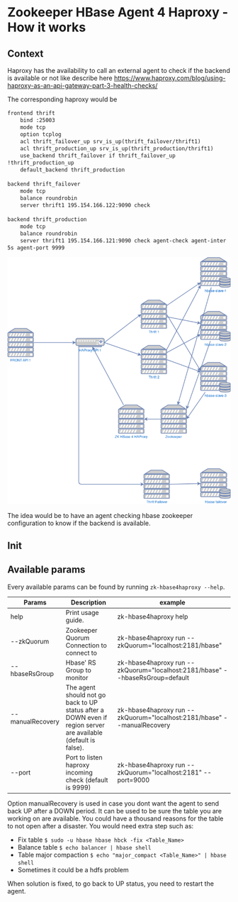# Zookeeper HBase Agent 4 Haproxy - How it works

## Context

Haproxy has the availability to call an external agent to check if the backend is available or not like describe here https://www.haproxy.com/blog/using-haproxy-as-an-api-gateway-part-3-health-checks/

The corresponding haproxy would be

```
frontend thrift
    bind :25003
    mode tcp
    option tcplog
    acl thrift_failover_up srv_is_up(thrift_failover/thrift1)
    acl thrift_production_up srv_is_up(thrift_production/thrift1)
    use_backend thrift_failover if thrift_failover_up !thrift_production_up
    default_backend thrift_production

backend thrift_failover
    mode tcp
    balance roundrobin
    server thrift1 195.154.166.122:9090 check

backend thrift_production
    mode tcp
    balance roundrobin
    server thrift1 195.154.166.121:9090 check agent-check agent-inter 5s agent-port 9999
```

![Infra example](https://github.com/Click2Buy/zk-hbase4haproxy/blob/master/infra.png?raw=true)

The idea would be to have an agent checking hbase zookeeper configuration to know if the backend is available.

## Init

## Available params

Every available params can be found by running `zk-hbase4haproxy --help`.

| Params                     | Description                                                                                                    | example
|----------------------------|----------------------------------------------------------------------------------------------------------------|--------------------------------------------------------------------------------|
| help                       | Print usage guide.                                                                                             | zk-hbase4haproxy help
| --zkQuorum                 | Zookeeper Quorum Connection to connect to                                                                      | zk-hbase4haproxy run --zkQuorum="localhost:2181/hbase"
| --hbaseRsGroup             | Hbase' RS Group to monitor                                                                                     | zk-hbase4haproxy run --zkQuorum="localhost:2181/hbase" --hbaseRsGroup=default
| --manualRecovery           | The agent should not go back to UP status after a DOWN even if region server are available (default is false). | zk-hbase4haproxy run --zkQuorum="localhost:2181/hbase" --manualRecovery
| --port                     | Port to listen haproxy incoming check (default is 9999)                                                        | zk-hbase4haproxy run --zkQuorum="localhost:2181" --port=9000

Option manualRecovery is used in case you dont want the agent to send back UP after a DOWN period. It can be used to be sure the table you are working on are available. You could have a thousand reasons for the table to not open after a disaster. You would need extra step such as:
* Fix table `$ sudo -u hbase hbase hbck -fix <Table_Name>`
* Balance table `$ echo balancer | hbase shell`
* Table major compaction `$ echo "major_compact <Table_Name>" | hbase shell`
* Sometimes it could be a hdfs problem

When solution is fixed, to go back to UP status, you need to restart the agent.
